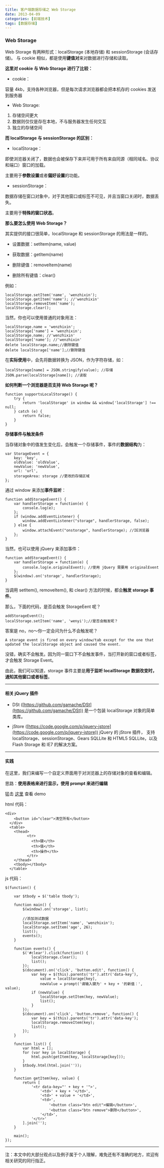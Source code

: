 ```yaml
---
title: 客户端数据存储之 Web Storage
date: 2013-04-09
categories: [前端技术]
tags: [数据存储]
---
```


### Web Storage

Web Storage 有两种形式：localStorage (本地存储) 和 sessionStorage (会话存储)。
与 cookie 相似，都是使用**键值对**来对数据进行存储和读取。

**这里对 cookie 与 Web Storage 进行了比较：**

* cookie：

容量 4kb，支持各种浏览器，但是每次请求浏览器都会把本机存的 cookies 发送到服务器

* Web Storage:

1) 存储空间更大
2) 数据则仅仅是存在本地，不与服务器发生任何交互
3) 独立的存储空间

**而 localStorage 与 sessionStorage 的区别：**

* localStorage：

即使浏览器关闭了，数据也会被保存下来并可用于所有来自同源（相同域名、协议和端口）窗口的加载。

主要用于**参数设置**或者**偏好设置**的功能。

* sessionStorage：

数据存储在窗口对象中，对于其他窗口或标签不可见，并且当窗口关闭时，数据丢失。

主要用于**特殊的窗口状态**。

**那么要怎么使用 Web Storage？**

其实提供的接口很简单，localStorage 和 sessionStorage 的用法是一样的。

* 设置数据：setItem(name, value)

* 获取数据：getItem(name)

* 删除键值：removeItem(name)

* 删除所有键值：clear()

例如：

    localStorage.setItem('name', 'wenzhixin');
    localStorage.getItem('name'); //'wenzhixin'
    localStorage.removeItem('name');
    localStorage.clear();

当然，你也可以使用普通的对象用法：

    localStorage.name = 'wenzhixin';
    localStorage['name'] = 'wenzhixin';
    localStorage.name; //'wenzhixin'
    localStorage['name']; //'wenzhixin'
    delete localStorage.name;//删除键值
    delete localStorage['name'];//删除键值

在**实际使用**中，会先将数据转换为 JSON，作为字符存储，如：

    localStorage[name] = JSON.stringify(value); //存储
    JSON.parse(localStorage[name]); //读取

**如何判断一个浏览器是否支持 Web Storage 呢？**

    function supportsLocalStorage() {
        try {
            return 'localStorage' in window && window['localStorage'] !== null;
        } catch (e) {
            return false;
        }
    }

**存储事件与触发条件**

当存储对象中的值发生变化后，会触发一个存储事件，事件的**数据结构**为：

    var StorageEvent = {
        key: 'key',
        oldValue: 'oldValue',
        newValue: 'newValue',
        url: 'url',
        storageArea: storage //更改的存储区域
    };

 通过 window 来添加**事件监听**：

    function addStorageEvent() {
        var handlerStorage = function(e) {
            console.log(e);
        };
        if (window.addEventListener) {
            window.addEventListener("storage", handlerStorage, false);
        } else {
            window.attachEvent("onstorage", handlerStorage); //IE浏览器
        };
    }

当然，也可以使用 jQuery 来添加事件：

    function addStorageEvent() {
        var handlerStorage = function(e) {
            console.log(e.originalEvent); //使用 jQuery 需要用 originalEvent
        };
        $(window).on('storage', handlerStorage);
    }

当调用 setItem(), removeItem(), 和 clear() 方法的时候，都会**触发 storage 事件**。

那么，下面的代码，是否会触发 StorageEent 呢？

    addStorageEvent();
    localStorage.setItem('name', 'wenyi');//是否会触发呢？

答案是 no，no～你一定会问为什么不会触发呢？

    A storage event is fired on every window/tab except for the one that updated the localStorage object and caused the event.

没错，确实不会触发。因为同一窗口下不会触发事件，当打开新的窗口或者标签，才会触发 Storage Event。

由此，我们可以知道，storage 事件主要是**用于监听 localStorage 数据改变时，通知其他窗口或者标签**。


___

#### 相关 jQuery 插件

* DSt ([https://github.com/gamache/DSt](https://github.com/gamache/DSt)) 是一个包装 localStorage 对象的简单类库。

* jStore ([https://code.google.com/p/jquery-jstore](https://code.google.com/p/jquery-jstore)) jQuery 的 jStore 插件，
支持 localStorage、sessionStorage、Gears SQLLite 和 HTML5 SQLLite，以及 Flash Storage 和 IE7 的解决方案。

___

#### 实践

在这里，我们来编写一个自定义界面用于对浏览器上的存储对象的查看和编辑。

思路：**使用表格来进行显示，使用 prompt 来进行编辑**

猛击 [这里](/demos/webstorage.html) 查看 demo

html 代码：

    <div>
        <button id="clear">清空所有</button>
      </div>
      <table>
        <thead>
              <tr>
                <th>键</th>
                <th>值</th>
                <th>操作</th>
              </tr>
        </thead>
        <tbody></tbody>
      </table>

js 代码：

    $(function() {

        var $tbody = $('table tbody');

        function main() {
            $(window).on('storage', list);

            //添加测试数据
            localStorage.setItem('name', 'wenzhixin');
            localStorage.setItem('age', 26);
            list();
            events();
        }

        function events() {
            $('#clear').click(function() {
                localStorage.clear();
                list();
            });
            $(document).on('click', 'button.edit', function() {
                var key = $(this).parents('tr').attr('data-key'),
                    value = localStorage[key],
                    newValue = prompt('请输入键为' + key + '的新值：', value);
                if (newValue) {
                    localStorage.setItem(key, newValue);
                    list();
                }
            });
            $(document).on('click', 'button.remove', function() {
                var key = $(this).parents('tr').attr('data-key');
                localStorage.removeItem(key);
                list();
            });
        }

        function list() {
            var html = [];
            for (var key in localStorage) {
                html.push(getItem(key, localStorage[key]));
            }
            $tbody.html(html.join(''));
        }

        function getItem(key, value) {
            return [
                '<tr data-key="' + key + '">',
                    '<td>' + key + '</td>',
                    '<td>' + value + '</td>',
                    '<td>',
                        '<button class="btn edit">编辑</button>',
                        '<button class="btn remove">删除</button>',
                    '</td>',
                '</tr>'
            ].join('');
        }

        main();
    });

___

注：本文中的大部分观点以及例子属于个人理解，难免还有不准确的地方，欢迎有相关研究的同行指正。
